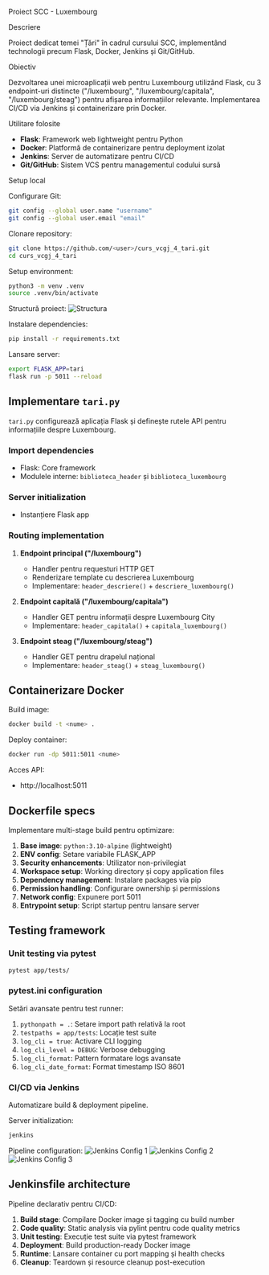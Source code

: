  Proiect SCC - Luxembourg

Descriere

Proiect dedicat temei "Țări" în cadrul cursului SCC, implementând technologii precum Flask, Docker, Jenkins și Git/GitHub.

 Obiectiv

Dezvoltarea unei microaplicații web pentru Luxembourg utilizând Flask, cu 3 endpoint-uri distincte ("/luxembourg", "/luxembourg/capitala", "/luxembourg/steag") pentru afișarea informațiilor relevante. Implementarea CI/CD via Jenkins și containerizare prin Docker.

 Utilitare folosite

- **Flask**: Framework web lightweight pentru Python
- **Docker**: Platformă de containerizare pentru deployment izolat
- **Jenkins**: Server de automatizare pentru CI/CD
- **Git/GitHub**: Sistem VCS pentru managementul codului sursă

 Setup local

Configurare Git:
```bash
git config --global user.name "username"
git config --global user.email "email"
```

Clonare repository:
```bash
git clone https://github.com/<user>/curs_vcgj_4_tari.git
cd curs_vcgj_4_tari
```

Setup environment:
```bash
python3 -m venv .venv
source .venv/bin/activate
```

Structură proiect:
![Structura](/static/structura.png)

Instalare dependencies:
```bash
pip install -r requirements.txt
```

Lansare server:
```bash
export FLASK_APP=tari
flask run -p 5011 --reload
```

## Implementare `tari.py`

`tari.py` configurează aplicația Flask și definește rutele API pentru informațiile despre Luxembourg.

### Import dependencies
- Flask: Core framework 
- Modulele interne: `biblioteca_header` și `biblioteca_luxembourg`

### Server initialization
- Instanțiere Flask app

### Routing implementation

1. **Endpoint principal ("/luxembourg")**
   - Handler pentru requesturi HTTP GET
   - Renderizare template cu descrierea Luxembourg
   - Implementare: `header_descriere()` + `descriere_luxembourg()`

2. **Endpoint capitală ("/luxembourg/capitala")**
   - Handler GET pentru informații despre Luxembourg City
   - Implementare: `header_capitala()` + `capitala_luxembourg()`

3. **Endpoint steag ("/luxembourg/steag")**
   - Handler GET pentru drapelul național
   - Implementare: `header_steag()` + `steag_luxembourg()`

## Containerizare Docker

Build image:
```bash
docker build -t <nume> .
```

Deploy container:
```bash
docker run -dp 5011:5011 <nume>
```

Acces API:
- http://localhost:5011

## Dockerfile specs

Implementare multi-stage build pentru optimizare:

1. **Base image**: `python:3.10-alpine` (lightweight)
2. **ENV config**: Setare variabile FLASK_APP
3. **Security enhancements**: Utilizator non-privilegiat
4. **Workspace setup**: Working directory și copy application files
5. **Dependency management**: Instalare packages via pip
6. **Permission handling**: Configurare ownership și permissions
7. **Network config**: Expunere port 5011
8. **Entrypoint setup**: Script startup pentru lansare server

## Testing framework

### Unit testing via pytest
```bash
pytest app/tests/
```

### pytest.ini configuration

Setări avansate pentru test runner:

1. `pythonpath = .`: Setare import path relativă la root
2. `testpaths = app/tests`: Locație test suite
3. `log_cli = true`: Activare CLI logging
4. `log_cli_level = DEBUG`: Verbose debugging
5. `log_cli_format`: Pattern formatare logs avansate
6. `log_cli_date_format`: Format timestamp ISO 8601

### CI/CD via Jenkins
Automatizare build & deployment pipeline.

Server initialization:
```bash
jenkins
```

Pipeline configuration:
![Jenkins Config 1](/static/1.png)
![Jenkins Config 2](/static/2.png)
![Jenkins Config 3](/static/3.png)

## Jenkinsfile architecture

Pipeline declarativ pentru CI/CD:

1. **Build stage**: Compilare Docker image și tagging cu build number
2. **Code quality**: Static analysis via pylint pentru code quality metrics
3. **Unit testing**: Execuție test suite via pytest framework
4. **Deployment**: Build production-ready Docker image
5. **Runtime**: Lansare container cu port mapping și health checks
6. **Cleanup**: Teardown și resource cleanup post-execution
